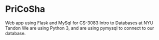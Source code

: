 # PriCoSha
Web app using Flask and MySql for CS-3083 Intro to Databases at NYU Tandon
We are using Python 3, and are using pymysql to connect to our database. 
